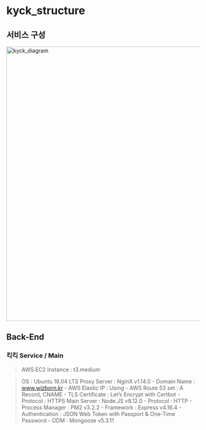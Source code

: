 # kyck_structure

## 서비스 구성
<img width="717" alt="kyck_diagram" src="https://user-images.githubusercontent.com/61036148/87271118-39038480-c50d-11ea-8e9b-cf1d788cb277.png">


## Back-End

### 킥킥 Service / Main
> AWS EC2 Instance : t3.medium

> OS : Ubuntu 18.04 LTS
> Proxy Server : NginX v1.14.0
    -	Domain Name : www.wizborn.kr
    -	AWS Elastic IP : Using
    -	AWS Route 53 set : A Record, CNAME
    -	TLS Certificate : Let’s Encrypt with Certbot
    -	Protocol : HTTPS
> Main Server : Node.JS v8.12.0
    -	Protocol : HTTP
    -	Process Manager : PM2 v3.2.2
    -	Framework : Express v4.16.4
    -	Authentication : JSON Web Token with Passport & One-Time Password
    -	ODM : Mongoose v5.3.11

